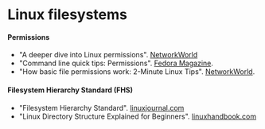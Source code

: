 # Linux filesystems

#### Permissions
  - "A deeper dive into Linux permissions". [NetworkWorld](https://www.networkworld.com/article/3397790/a-deeper-dive-into-linux-permissions.html#tk.rss_linux)
  - "Command line quick tips: Permissions". [Fedora Magazine](https://fedoramagazine.org/command-line-quick-tips-permissions/#more-23584).
  - "How basic file permissions work: 2-Minute Linux Tips". [NetworkWorld](https://www.networkworld.com/video/96588/how-basic-file-permissions-work-2-minute-linux-tips#tk.rss_linux).

#### Filesystem Hierarchy Standard (FHS)
  - "Filesystem Hierarchy Standard". [linuxjournal.com](https://www.linuxjournal.com/content/filesystem-hierarchy-standard)
  - "Linux Directory Structure Explained for Beginners". [linuxhandbook.com](https://linuxhandbook.com/linux-directory-structure/) 

